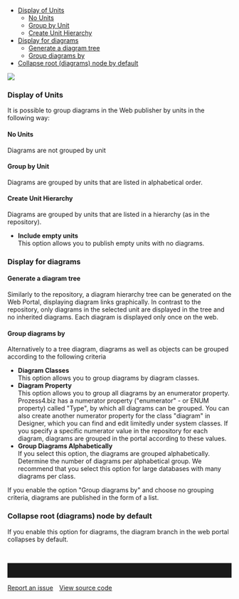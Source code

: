 -   [Display of Units](#display-of-units)
    -   [No Units](#no-units)
    -   [Group by Unit](#group-by-unit)
    -   [Create Unit Hierarchy](#create-unit-hierarchy)
-   [Display for diagrams](#display-for-diagrams)
    -   [Generate a diagram tree](#generate-a-diagram-tree)
    -   [Group diagrams by](#group-diagrams-by)
-   [Collapse root (diagrams) node by default](#collapse-root-diagrams-node-by-default)



![](//images.ctfassets.net/utx1h0gfm1om/2zJgBIxhsgG0K2GAusoiSU/1c27b4eedb38965d9740d793f992fa47/328838.png)


### Display of Units

It is possible to group diagrams in the Web publisher by units in the
following way:

#### No Units

Diagrams are not grouped by unit

#### Group by Unit

Diagrams are grouped by units that are listed in alphabetical order.

#### Create Unit Hierarchy

Diagrams are grouped by units that are listed in a hierarchy (as in the
repository).

-   **Include empty units**  
    This option allows you to publish empty units with no diagrams.

### Display for diagrams

#### Generate a diagram tree

Similarly to the repository, a diagram hierarchy tree can be generated
on the Web Portal, displaying diagram links graphically. In contrast to
the repository, only diagrams in the selected unit are displayed in the
tree and no inherited diagrams. Each diagram is displayed only once on
the web.

#### Group diagrams by

Alternatively to a tree diagram, diagrams as well as objects can be
grouped according to the following criteria

-   **Diagram Classes**  
    This option allows you to group diagrams by diagram classes.
-   **Diagram Property**  
    This option allows you to group all diagrams by an enumerator
    property. Prozess4.biz has a numerator property ("enumerator" - or
    ENUM property) called "Type", by which all diagrams can be grouped.
    You can also create another numerator property for the class
    "diagram" in Designer, which you can find and edit limitedly under
    system classes. If you specify a specific numerator value in the
    repository for each diagram, diagrams are grouped in the portal
    according to these values.
-   **Group Diagrams Alphabetically**  
    If you select this option, the diagrams are grouped alphabetically.
    Determine the number of diagrams per alphabetical group. We
    recommend that you select this option for large databases with many
    diagrams per class.

<div class="info">
If you enable the option "Group diagrams by" and choose no grouping
criteria, diagrams are published in the form of a list.
  </div>

### Collapse root (diagrams) node by default

If you enable this option for diagrams, the diagram branch in the web
portal collapses by default.

 



<hr style="padding-top:2rem" />
<a href="https://github.com/process4/docs/issues" target="_blank" class="bgw btn btn-primary btn-lg shadow-sm">Report an issue</a>
<a href="https://github.com/process4/docs" target="_blank" class="bgw btn btn-primary btn-lg shadow-sm" style="margin-left:10px;">View source code</a>